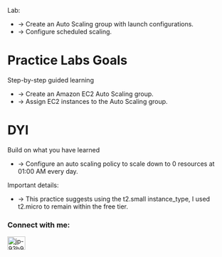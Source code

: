 Lab:

- -> Create an Auto Scaling group with launch configurations.
- -> Configure scheduled scaling.

# Practice Labs Goals

Step-by-step guided learning

- -> Create an Amazon EC2 Auto Scaling group.
- -> Assign EC2 instances to the Auto Scaling group.

# DYI

Build on what you have learned

- -> Configure an auto scaling policy to scale down to 0 resources at 01:00 AM every day.

Important details:

- -> This practice suggests using the t2.small instance_type, I used t2.micro to remain within the free tier.

<h3 align="left">Connect with me:</h3>
<p align="left">
<a href="https://www.linkedin.com/in/jorluis-perales-93b92096/" target="blank"><img align="center" src="https://raw.githubusercontent.com/rahuldkjain/github-profile-readme-generator/master/src/images/icons/Social/linked-in-alt.svg" alt="jp-93b92096" height="30" width="40" /></a>
</p>

